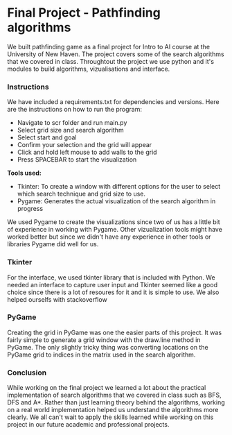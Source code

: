 # Final Project - Pathfinding algorithms

We built pathfinding game as a final project for Intro to AI course at the University of New Haven. The project covers some of the search algorithms that we covered in class. Throughtout the project we use python and it's modules to build algorithms, vizualisations and interface.

### Instructions
We have included a requirements.txt for dependencies and versions. Here are the instructions on how to run the program: 

- Navigate to scr folder and run main.py
- Select grid size and search algorithm
- Select start and goal 
- Confirm your selection and the grid will appear
- Click and hold left mouse to add walls to the grid
- Press SPACEBAR to start the visualization 


**Tools used:** 
- Tkinter: To create a window with different options for the user to select which search technique and grid size to use.
- Pygame: Generates the actual visualization of the search algorithm in progress 

We used Pygame to create the visualizations since two of us has a little bit of experience in working with Pygame. Other vizualization tools might have worked better but since we didn't have any experience in other tools or libraries Pygame did well for us.


### Tkinter
For the interface, we used tkinter library that is included with Python. We needed an interface to capture user input and Tkinter seemed like a good choice since there is a lot of resoures for it and it is simple to use. We also helped ourselfs with stackoverflow

### PyGame 
Creating the grid in PyGame was one the easier parts of this project. It was fairly simple to generate a grid window with the draw.line method in PyGame. The only slightly tricky thing was converting locations on the PyGame grid to indices in the matrix used in the search algorithm.



### Conclusion

While working on the final project we learned a lot about the practical implementation of search algorithms that we covered in class such as BFS, DFS and A*. Rather than just learning theory behind the algorithms, working on a real world implementation helped us understand the algorithms more clearly. We all can't wait to apply the skills learned while working on this project in our future academic and professional projects.

